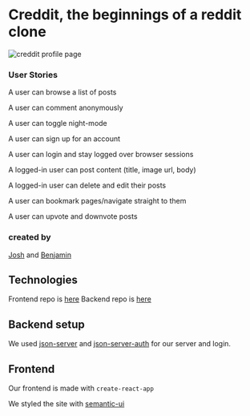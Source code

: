 # Creddit, the beginnings of a reddit clone
 
<img src="https://i.imgur.com/AQFyk2o.png" alt='creddit profile page' >
 
### User Stories
 
A user can browse a list of posts
 
A user can comment anonymously

A user can toggle night-mode
 
A user can sign up for an account

A user can login and stay logged over browser sessions
 
A logged-in user can post content (title, image url, body)
 
A logged-in user can delete and edit their posts
 
A user can bookmark pages/navigate straight to them
 
A user can upvote and downvote posts
 
### created by
[Josh](https://github.com/Jblengino510) and [Benjamin](https://github.com/benjaminolmsted/)

## Technologies

Frontend repo is [here](https://github.com/Jblengino510/ben-josh-phase-2-project)
Backend repo is [here](https://github.com/benjaminolmsted/json-server-template)
 
## Backend setup
 
We used [json-server](https://www.npmjs.com/package/json-server) and
[json-server-auth](https://github.com/jeremyben/json-server-auth) for our server and login.
 
## Frontend
 
Our frontend is made with `create-react-app`

We styled the site with [semantic-ui](https://semantic-ui.com/)